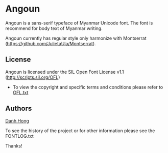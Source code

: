 ﻿Angoun
======================


Angoun is a sans-serif typeface of Myanmar Unicode font. The font is recommend for body text of Myanmar writing.

Angoun currently has regular style only harmonize with Montserrat (<https://github.com/JulietaUla/Montserrat>).

## License


Angoun is licensed under the SIL Open Font License v1.1 (<http://scripts.sil.org/OFL>)


- To view the copyright and specific terms and conditions please refer to [OFL.txt](https://github.com/khmertype/Angoun/blob/master/OFL.txt)




## Authors

[Danh Hong](http://www.khmertype.org)

To see the history of the project or for other information please see the FONTLOG.txt 



Thanks!
